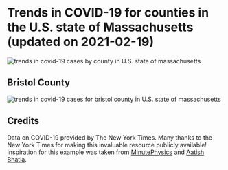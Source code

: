 Trends in COVID-19 for counties in the U.S. state of Massachusetts (updated on 2021-02-19)
==========================================================================================

![trends in covid-19 cases by county in U.S. state of
massachusetts](./images/ma_county_covid.png)

Bristol County
--------------

![trends in covid-19 cases for bristol county in U.S. state of
massachusetts](./images/bristol_county_covid.png)

Credits
-------

Data on COVID-19 provided by The New York Times. Many thanks to the New
York Times for making this invaluable resource publicly available!
Inspiration for this example was taken from
[MinutePhysics](https://www.youtube.com/watch?v=54XLXg4fYsc) and [Aatish
Bhatia](http://aatishb.com/covidtrends/).
